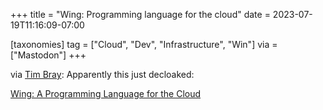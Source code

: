 +++
title = "Wing: Programming language for the cloud"
date = 2023-07-19T11:16:09-07:00

[taxonomies]
tag = ["Cloud", "Dev", "Infrastructure", "Win"]
via = ["Mastodon"]
+++

via [Tim Bray](https://cosocial.ca/@timbray/110735497144593766): Apparently this just decloaked:

<!-- more -->

[Wing: A Programming Language for the Cloud](https://www.winglang.io/)
